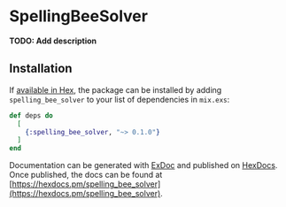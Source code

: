 # SpellingBeeSolver

**TODO: Add description**

## Installation

If [available in Hex](https://hex.pm/docs/publish), the package can be installed
by adding `spelling_bee_solver` to your list of dependencies in `mix.exs`:

```elixir
def deps do
  [
    {:spelling_bee_solver, "~> 0.1.0"}
  ]
end
```

Documentation can be generated with [ExDoc](https://github.com/elixir-lang/ex_doc)
and published on [HexDocs](https://hexdocs.pm). Once published, the docs can
be found at [https://hexdocs.pm/spelling_bee_solver](https://hexdocs.pm/spelling_bee_solver).

